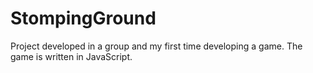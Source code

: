 # StompingGround
Project developed in a group and my first time developing a game. The game is written in JavaScript.
